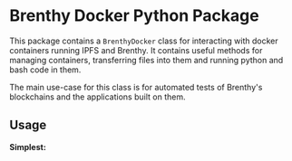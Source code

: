 # Brenthy Docker Python Package

This package contains a `BrenthyDocker` class for interacting with docker containers running IPFS and Brenthy.
It contains useful methods for managing containers, transferring files into them and running python and bash code in them.

The main use-case for this class is for automated tests of Brenthy's blockchains and the applications built on them.


## Usage

**Simplest:**
